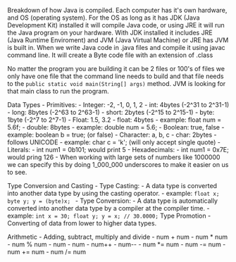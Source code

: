 Breakdown of how Java is compiled. Each computer has it's own hardware, and OS (operating system). For the OS as long as it has JDK (Java Development Kit) installed it will compile Java code, or using JRE it will run the Java program on your hardware. With JDK installed it includes JRE (Java Runtime Enviroment) and JVM (Java Virtual Machine) or JRE has JVM is built in. When we write Java code in .java files and compile it using javac command line. It will create a Byte code file with an extension of .class

No matter the program you are building it can be 2 files or 100's of files we only have one file that the command line needs to build and that file needs to the `public static void main(String[] args)` method. JVM is looking for that main class to run the program.

Data Types
    - Primitives:
        - Integer: -2, -1, 0, 1, 2
            - int: 4bytes (-2^31 to 2^31-1)
            - long: 8bytes (-2^63 to 2^63-1)
            - short: 2bytes (-2^15 to 2^15-1)
            - byte: 1byte (-2^7 to 2^7-1)
        - Float: 1.5, 3.2
            - float: 4bytes
                - example: float num = 5.6f;
            - double: 8bytes
                - example: double num = 5.6;
        - Boolean: true, false
            - example: boolean b = true; (or false)
        - Character: a, b, c
            - char: 2bytes
                - follows UNICODE
                - example: char c = 'k'; (will only accept single quote)
    - Literals:
        - int num1 = 0b101; would print 5
        - Hexadecimals:
            - int num1 = 0x7E; would pring 126
        - When working with large sets of numbers like 1000000 we can specify this by doing 1_000_000 underscores to make it easier on us to see.

Type Conversion and Casting
    - Type Casting:
        - A data type is converted into another data type by using the casting operator.
            - example:
            ```
            float x;
            byte y;
            y = (byte)x; 
            ```
    - Type Conversion:
        - A data type is automatically converted into another data type by a compiler at the compiler time.
            - example:
            ```
            int x = 30;
            float y;
            y = x; // 30.0000;
            ```
Type Promotion
    - Converting of data from lower to higher data types.


Arithmetic
    - Adding, subtract, multiply and divide
        - num + num
        - num * num
        - num % num
        - num - num
        - num++
        - num--
        - num *= num
        - num -= num
        - num += num
        - num /= num
    

